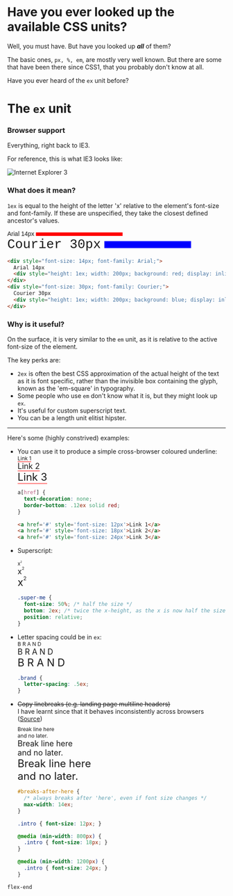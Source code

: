 <!-- post-title: It's time to get back with your ex (units) -->
<!-- post-timestamp: 1524743871265 -->

# Have you ever looked up the available CSS units?

Well, you must have. But have you looked up ***all*** of them?

The basic ones, `px, %, em`, are mostly very well known. But there are
some that have been there since CSS1, that you probably don't know at
all.

Have you ever heard of the `ex` unit before?

# The `ex` unit

### Browser support

Everything, right back to IE3.

For reference, this is what IE3 looks like:

![Internet Explorer 3](images/ie3.jpg)

### What does it mean?

`1ex` is equal to the height of the letter 'x' relative to the element's
font-size and font-family. If these are unspecified, they take the
closest defined ancestor's values.

<div>
<div style="font-size: 14px; font-family: Arial;">
  Arial 14px<div style="margin-left: .5ex; height: 1ex; width: 200px; background: red; display: inline-block;"></div>
</div>
<div style="font-size: 30px; font-family: Courier;">
  Courier 30px<div style="margin-left: .5ex; height: 1ex; width: 200px; background: blue; display: inline-block;"></div>
</div>
</div>

```html
<div style="font-size: 14px; font-family: Arial;">
  Arial 14px
  <div style="height: 1ex; width: 200px; background: red; display: inline-block;"></div>
</div>
<div style="font-size: 30px; font-family: Courier;">
  Courier 30px
  <div style="height: 1ex; width: 200px; background: blue; display: inline-block;"></div>
</div>
```

### Why is it useful?

On the surface, it is very similar to the `em` unit, as it is relative
to the active font-size of the element.

The key perks are:

  - `2ex` is often the best CSS approximation of the actual height of
    the text as it is font specific, rather than the invisible box
    containing the glyph, known as the 'em-square' in typography.
  - Some people who use `em` don't know what it is, but they might look up `ex`.
  - It's useful for custom superscript text.
  - You can be a length unit elitist hipster.

-----

Here's some (highly constrived) examples:

  - You can use it to produce a simple cross-browser coloured
    underline:  
    <a href='#' style='all:unset;font-size:12px;border-bottom:.12ex solid red;'>Link 1</a>  
    <a href='#' style='all:unset;font-size:18px;border-bottom:.12ex solid red;'>Link 2</a>  
    <a href='#' style='all:unset;font-size:24px;border-bottom:.12ex solid red;'>Link 3</a>
    
    ```css
    a[href] {
      text-decoration: none;
      border-bottom: .12ex solid red;
    }
    ```
    
    ```html
    <a href='#' style='font-size: 12px'>Link 1</a>
    <a href='#' style='font-size: 18px'>Link 2</a>
    <a href='#' style='font-size: 24px'>Link 3</a>
    ```

  - Superscript:  

    <span style="font-size: 12px">x<span class="super-me">2</span></span>  
    <span style="font-size: 18px">x<span class="super-me">2</span></span>  
    <span style="font-size: 24px">x<span class="super-me">2</span></span>  
    <style>.super-me{font-size:50%;bottom:2ex;position:relative}</style>

    ```css
    .super-me {
      font-size: 50%; /* half the size */
      bottom: 2ex; /* twice the x-height, as the x is now half the size ^ */ 
      position: relative;
    }
    ```

  - Letter spacing could be in `ex`:  
    <span style="font-size: 12px; letter-spacing: .5ex;">BRAND</span>  
    <span style="font-size: 18px; letter-spacing: .5ex;">BRAND</span>  
    <span style="font-size: 24px; letter-spacing: .5ex;">BRAND</span>
    
    ```css
    .brand {
      letter-spacing: .5ex;
    }
    ```

  - ~~Copy linebreaks (e.g. landing page multiline headers)~~  
    I have learnt since that it behaves inconsistently across browsers
    ([Source](https://sbpoley.home.xs4all.nl/webmatters/emex.html))  
    <span style="margin-top: 8px; font-size: 12px; max-width: 14ex; letter-spacing: 0; display: block;">Break
    line here and no later.</span>
    <span style="font-size: 18px; max-width: 14ex; letter-spacing: 0; display: block;">Break
    line here and no later.</span>
    <span style="font-size: 24px; max-width: 14ex; letter-spacing: 0; display: block;">Break
    line here and no later.</span>
    
    ```css
    #breaks-after-here {
      /* always breaks after 'here', even if font size changes */
      max-width: 14ex;
    }
    
    .intro { font-size: 12px; }
    
    @media (min-width: 800px) {
      .intro { font-size: 18px; }
    }
    
    @media (min-width: 1200px) {
      .intro { font-size: 24px; }
    }
    ```

`flex-end`
